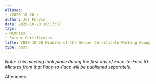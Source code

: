 ```yaml
---
aliases:
- /2020-10-20-/
author: Jos Purvis
date: 2020-10-20 16:17:57
tags:
- Minutes
- Server Certificates
title: 2020-10-20 Minutes of the Server Certificate Working Group
type: post
---
```


_Note: This meeting took place during the first day of Face-to-Face 51. Minutes from that Face-to-Face will be published separately._

Attendees